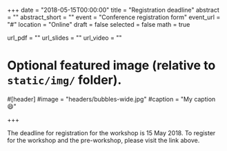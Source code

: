 +++
date = "2018-05-15T00:00:00"
title = "Registration deadline"
abstract = ""
abstract_short = ""
event = "Conference registration form"
event_url = "#"
location = "Online"
draft = false
selected = false
math = true

url_pdf = ""
url_slides = ""
url_video = ""

# Optional featured image (relative to `static/img/` folder).
#[header]
#image = "headers/bubbles-wide.jpg"
#caption = "My caption :smile:"

+++

The deadline for registration for the workshop is 15 May 2018. To
register for the workshop and the pre-workshop, please visit the link above. 
